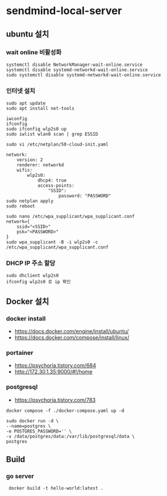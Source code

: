 # sendmind-local-server

## ubuntu 설치

### wait online 비활성화
```
systemctl disable NetworkManager-wait-online.service
systemctl disable systemd-networkd-wait-online.service
sudo systemctl disable systemd-networkd-wait-online.service
```

### 인터넷 설치

```
sudo apt update
sudo apt install net-tools

iwconfig
ifconfig
sudo ifconfig wlp2s0 up
sudo iwlist wlan0 scan | grep ESSID

sudo vi /etc/netplan/50-cloud-init.yaml

network:
    version: 2
    renderer: networkd
    wifis:
        wlp2s0:
            dhcp4: true
            access-points:
                "SSID":
                    password: "PASSWORD"
sudo netplan apply
sudo reboot
```

```
sudo nano /etc/wpa_supplicant/wpa_supplicant.conf
network={
    ssid="<SSID>"
    psk="<PASSWORD>"
}
sudo wpa_supplicant -B -i wlp2s0 -c /etc/wpa_supplicant/wpa_supplicant.conf
```

### DHCP IP 주소 할당

```
sudo dhclient wlp2s0
ifconfig wlp2s0 로 ip 확인
```

## Docker 설치 

### docker install
- https://docs.docker.com/engine/install/ubuntu/
- https://docs.docker.com/compose/install/linux/

### portainer
- https://psychoria.tistory.com/684
- http://172.30.1.35:9000/#!/home

### postgresql
- https://psychoria.tistory.com/783

```
docker compose -f ./docker-compose.yaml up -d

sudo docker run -d \
--name=postgres \
-e POSTGRES_PASSWORD='' \
-v /data/postgres/data:/var/lib/postgresql/data \
postgres
```

## Build

### go server
```
 docker build -t hello-world:latest .
```
